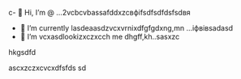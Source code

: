 c- 👋 Hi, I’m @ ...2vcbcvbassafddxzcвфіfsdfsdfdsfsdвя
- 🌱 I’m currently lasdeaasdzvcxvrnixdfgfgdxng,mn ...іфвівsadasd
- 💞️ I’m vcxasdlookizxczxcch me dhgff,kh..sasxzc
<!---sdascxzcvxcxvxcvxcvаівмс
yakunovichshilo/ysfdsfdakunodsffasdvafdaradvvbss on your GitHub profile.sad
You can click the Preview link afgto tadaadske a look at your asdchanges.xczxcxv
--->hkgsdfd
ascxzczxcvcxdfsfds
sd
